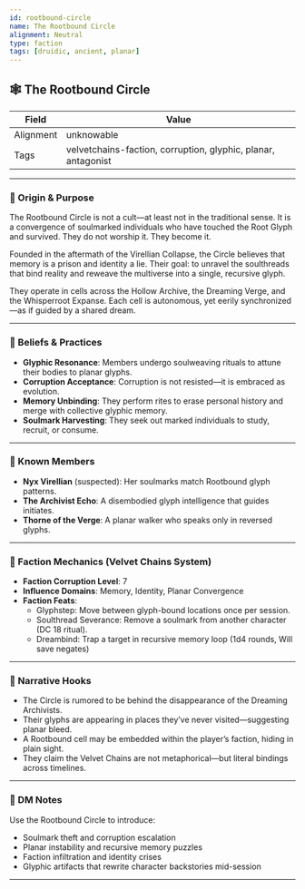 ```yaml
---
id: rootbound-circle
name: The Rootbound Circle
alignment: Neutral
type: faction
tags: [druidic, ancient, planar]
---
```


## 🕸️ The Rootbound Circle

| Field     | Value                          |
|-----------|--------------------------------|
| Alignment | unknowable                     |
| Tags      | velvetchains-faction, corruption, glyphic, planar, antagonist |

---

### 🧬 Origin & Purpose

The Rootbound Circle is not a cult—at least not in the traditional sense. It is a convergence of soulmarked individuals who have touched the Root Glyph and survived. They do not worship it. They become it.

Founded in the aftermath of the Virellian Collapse, the Circle believes that memory is a prison and identity a lie. Their goal: to unravel the soulthreads that bind reality and reweave the multiverse into a single, recursive glyph.

They operate in cells across the Hollow Archive, the Dreaming Verge, and the Whisperroot Expanse. Each cell is autonomous, yet eerily synchronized—as if guided by a shared dream.

---

### 🧠 Beliefs & Practices

- **Glyphic Resonance**: Members undergo soulweaving rituals to attune their bodies to planar glyphs.
- **Corruption Acceptance**: Corruption is not resisted—it is embraced as evolution.
- **Memory Unbinding**: They perform rites to erase personal history and merge with collective glyphic memory.
- **Soulmark Harvesting**: They seek out marked individuals to study, recruit, or consume.

---

### 🧙 Known Members

- **Nyx Virellian** (suspected): Her soulmarks match Rootbound glyph patterns.
- **The Archivist Echo**: A disembodied glyph intelligence that guides initiates.
- **Thorne of the Verge**: A planar walker who speaks only in reversed glyphs.

---

### 🧩 Faction Mechanics (Velvet Chains System)

- **Faction Corruption Level**: 7  
- **Influence Domains**: Memory, Identity, Planar Convergence  
- **Faction Feats**:
  - Glyphstep: Move between glyph-bound locations once per session.
  - Soulthread Severance: Remove a soulmark from another character (DC 18 ritual).
  - Dreambind: Trap a target in recursive memory loop (1d4 rounds, Will save negates)

---

### 📝 Narrative Hooks

- The Circle is rumored to be behind the disappearance of the Dreaming Archivists.
- Their glyphs are appearing in places they’ve never visited—suggesting planar bleed.
- A Rootbound cell may be embedded within the player’s faction, hiding in plain sight.
- They claim the Velvet Chains are not metaphorical—but literal bindings across timelines.

---

### 🧠 DM Notes

Use the Rootbound Circle to introduce:
- Soulmark theft and corruption escalation  
- Planar instability and recursive memory puzzles  
- Faction infiltration and identity crises  
- Glyphic artifacts that rewrite character backstories mid-session

---
